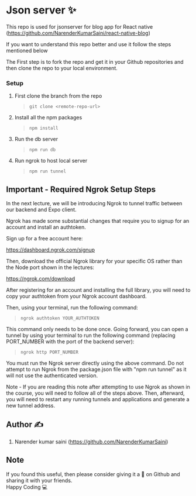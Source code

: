 # Json server ✨


This repo is used for jsonserver for blog app for React native (https://github.com/NarenderKumarSaini/react-native-blog)

If you want to understand this repo better and use it follow the steps mentioned below

The First step is to fork the repo and get it in your Github repositories and then clone the repo to your local environment.


### Setup


1. First clone the branch from the repo

   > `git clone <remote-repo-url>`

2. Install all the npm packages

   > `npm install`

3. Run the db server
   > `npm run db`

3. Run ngrok to host local server 
   > `npm run tunnel`
   
## Important - Required Ngrok Setup Steps

In the next lecture, we will be introducing Ngrok to tunnel traffic between our backend and Expo client.

Ngrok has made some substantial changes that require you to signup for an account and install an authtoken.

Sign up for a free account here:

https://dashboard.ngrok.com/signup

Then, download the official Ngrok library for your specific OS rather than the Node port shown in the lectures:

https://ngrok.com/download

After registering for an account and installing the full library, you will need to copy your authtoken from your Ngrok account dashboard.

Then, using your terminal, run the following command:

> `ngrok authtoken YOUR_AUTHTOKEN`

This command only needs to be done once. Going forward, you can open a tunnel by using your terminal to run the following command (replacing PORT_NUMBER with the port of the backend server):

> `ngrok http PORT_NUMBER`

You must run the Ngrok server directly using the above command. Do not attempt to run Ngrok from the package.json file with "npm run tunnel" as it will not use the authenticated version.

Note - If you are reading this note after attempting to use Ngrok as shown in the course, you will need to follow all of the steps above. Then, afterward, you will need to restart any running tunnels and applications and generate a new tunnel address.


## Author ✍️

1.  Narender kumar saini (https://github.com/NarenderKumarSaini)
## Note

If you found this useful, then please consider giving it a 🌟 on Github and sharing it with your friends.<br>
Happy Coding 💻
